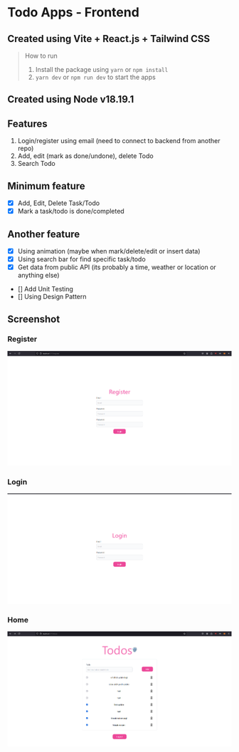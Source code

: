 # Todo Apps - Frontend

## Created using Vite + React.js + Tailwind CSS

> How to run
>
> 1. Install the package using `yarn` or `npm install`
> 2. `yarn dev` or `npm run dev` to start the apps

## Created using Node v18.19.1

## Features

1. Login/register using email (need to connect to backend from another repo)
2. Add, edit (mark as done/undone), delete Todo
3. Search Todo

## Minimum feature

- [x] Add, Edit, Delete Task/Todo
- [x] Mark a task/todo is done/completed

## Another feature

- [x] Using animation (maybe when mark/delete/edit or insert data)
- [x] Using search bar for find specific task/todo
- [x] Get data from public API (its probably a time, weather or location or anything else)
- [] Add Unit Testing
- [] Using Design Pattern

## Screenshot

### Register

![Alt text](/screenshot/register.png?raw=true "Register")

### Login

![Alt text](/screenshot/login.png?raw=true "Login")

### Home

![Alt text](/screenshot/home.png?raw=true "Home")
